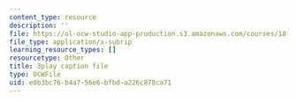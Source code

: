 ```yaml
---
content_type: resource
description: ''
file: https://ol-ocw-studio-app-production.s3.amazonaws.com/courses/18-06sc-linear-algebra-fall-2011/e0b3bc76b4a756e6bfbda226c878ca71_8o5Cmfpeo6g.vtt
file_type: application/x-subrip
learning_resource_types: []
resourcetype: Other
title: 3play caption file
type: OCWFile
uid: e0b3bc76-b4a7-56e6-bfbd-a226c878ca71
---
```

